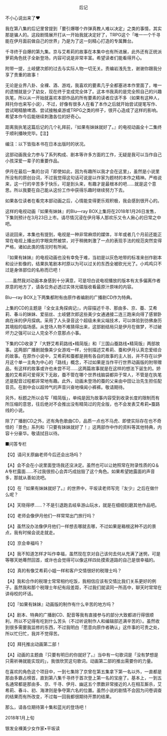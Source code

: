 <p align="center">后记</p>

不小心说出来了❤

我在第八集的后记里曾提到「要引爆哪个炸弹真教人难以决定」之类的事情，其实那是骗人的。这段剧情展开打从一开始我就决定好了，TRPG这个「唯一一个千寻能在伊月面前做自己的世界」乃是为了这一刻精心打造的专属舞台。

千寻终于自爆的第九集。京与艾希莉的故事在本集中也有所进展，此外还有正统派萝莉角色抚子全新登场，内容可说是非常丰富。希望读者们能看得开心。

附带一提，土岐健次郎的过去与实际人物一切无关。责编岩浅先生，谢谢你跟我分享了贵重的故事！

无论是业界八卦、全裸、酒、游戏，我喜欢的要素几乎全都塞进本作里面了，唯一的遗憾就是少了幼女，现在终于变成完全体了。这本书我真的是完全照自己的兴趣执笔，所以从一开始就喜欢本部作品的所有要素的读者应该不多（如果有这种人，拜托你也来写小说），不过，好像有很多人在看了本作之后就开始尝试提笔写作、尝试喝精酿啤酒、尝试接触桌游或TRPG之类的样子，很开心造成了这样的影响。希望本作今后能继续刺激各位的好奇心。

距离我执笔这篇后记的几个礼拜前，『如果有妹妹就好了。』的电视动画全十二集终于顺利播映完毕。【注】

编注：以下皆指本书在日本出版时的状况。

这部动画我全力参与了系列构成、剧本等许多方面的工作，无疑是我可以当作自己小孩深爱一辈子的重要作品。

伊月在最后一集的台词「即使如此，因为有趣所以我才会在这里」，虽然是小说里所没有的原创台词，不过我觉得这句话可说是以作家为题材的本作之精神。严格说来，这一行的辛苦多于快乐，可是到头来，有趣才是最根本的吧……就是这个意思。所以我要在自己能从这份工作中获得乐趣时继续努力下去。

如果各位读者在看完本部动画之后，心情能变得更乐观积极，我会感到很开心的。

这样的电视动画『如果有妹妹』的Blu—ray BOX上集将在2018年1月26日发售，下集则预计在3月23日上市。请尽情沉浸在伊月等人那欢乐又令人揪心的日常之中吧。

话说回来，本集也有提到，电视是一种非常麻烦的媒体，半年或者几个月前还能正常在电视上播出的字眼突然被禁，对于稍微刺激了一点的表现手法的规范突然变得严格，诸如此类的情况时有所闻。

『如果有妹妹』的电视动画也没有幸免于难，当初是以灰色地带的标准来创作剧本和设计影像的，结果执笔剧本时原以为可以过关的东西全被砍光光了。小鸡鸡只不过是身体部位的名称而已吧！

……虽然我对动画本身感到十分满意，可是坦白说电视播放的版本有太多偏离作者原意的地方了，请各位务必透过实体光碟版收看最原汁原味的内容。

Blu—ray BOX上下两集都附有由原作者编剧的广播剧CD作为特典。

上集的CD的主题是『全女主角探病记』，内容描述千寻、那由多、京、蚕、艾希莉、春斗的妹妹、爱丽丝、土岐健次郎这些美少女通通接二连三跑来向得了感冒卧病在床的伊月探病。采用了人头录音这个超级未来尖端技术，可以体验到彷佛身历其境般的临场感。从登场人物不难猜得出来，这部剧结局只是伊月在做梦，不过破坏力之强可以让人完全不介意那点小事。

下集的CD收录了『大野艾希莉路线•精简版』和『三国山蚕路线•精简版』两部故事。这两部广播剧就像美少女游戏一样，分别描述艾希莉、蚕和伊月认真恋爱结合的故事。在原作小说中，艾希莉和蚕都是拥有各自的故事的主人翁，并不存在以伊月这个单一主角为中心的「路线」概念，不过如果是当作平行世界动画版的附带赠品，有这样的故事或许也未尝不可……这两篇故事就是在这样的想法下诞生的。娇羞的艾希莉可爱得天下无敌，蚕不管在哪个世界线脑袋都异于常人，不管是在执笔还是配音过程都非常地有趣。此外，动画未登场的蚕的父亲由中田让治先生担任配音员。在剧中会以超帅气的声音兴奋地嗅闻小裤裤。敬请期待。

另外，标题之所以会写「精简版」，单纯是因为故事内容受到收录长度的限制而有所压缩的意思，往后绝对不会推出没有精简过的完全版，也不会发表艾希莉•蚕路线的小说。

除了广播剧CD之外，还有角色歌曲CD，品质一点也不马虎、即使实际存在也不奇怪的『景色』系列和『只要有妹妹就好了！』这两部作中作的资料等其他特典，内容十分豪华。敬请拭目以待。

■问答专栏

【Q】请问关原幽老师今后还会出场吗？

【A】会不会在小说里面登场我还没决定。虽然也可以让她照常在附录性质的Q＆A专栏露面……不过我很担心会弄巧成拙毁了这个角色。如果希望她露面的声音多，那就从善如流吧。

【Q】在『如果有妹妹就好了。』的世界中，平坂读老师写完『友少』之后在做什么呢？

【A】天晓得啰……？不是引退跑去岐阜游山玩水，就是在细细刻磨其他作品吧。

【Q】老师会像伊月他们一样常常出门旅行吗？

【A】虽然没办法像伊月他们一样想去哪就去哪，不过如果是箱根这种不远的景点，我有时候会说走就走。

【Q】京会幸福吗？

【A】我不知道怎样才叫作幸福，虽然现在京对自己该何去何从充满了迷惘，可是等哪天她蓦然回首，或许也会觉得可以像这样四处摸索道路的自己是很幸福的。

【Q】真的有像艾希莉小姐一样和客户交情很好的税理士吗？

【A】我和合作的税理士常常相约吃饭，我相信应该有交情比我们关系更好的例子。虽然我和那个税理士年纪有段差距，不过我们就读同一所高中，聊天时常常在讲母校的坏话。

【Q】『如果有妹妹』动画版的制作有什么辛苦的地方吗？

【A】剧本、特典的广播剧CD、配音等我有直接参与的部分大致都进行得很顺利，所以不记得有吃到什么苦头（不过听说制作人和编辑部还满辛苦的）。虽然收到很多需要我监修的东西，不过我明白「愿意向原作者确认」这件事的可贵之处，所以忙归忙，我并不觉得苦。

【Q】拜托推出动画第二部！

【A】动画的主题曲『只要有明日的你就好了。』当中有一句歌词是「没有梦想是只需祈祷就能实现的」，我很欣赏这句歌词。动画第二部的推出需要你的力量。

在喜欢的角色这个项目中，一到七集除了京曾在第五集拿下第一名以外，一直都是那由多霸占榜首，直到第八集千寻终于首次登上第一名的宝座了。基本上，一到五名通常都是那由多、京、千寻、伊月、幽这五个票数非常接近的人在相互厮杀，艾希莉、春斗、初、海津则是争夺第六名的位置。虽然小说的剧情不会因为问卷调查的结果而有所改变，不过每一回我都很期待开票的结果。

那么，请各位期待第十集和蓝光的登场吧！

2018年1月上旬

银发全裸美少女作家•平坂读


